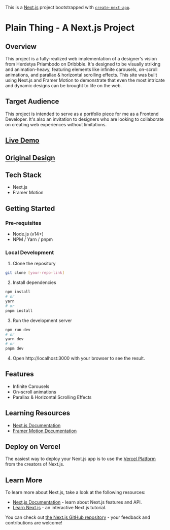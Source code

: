This is a [Next.js](https://nextjs.org/) project bootstrapped
with [`create-next-app`](https://github.com/vercel/next.js/tree/canary/packages/create-next-app).

# Plain Thing - A Next.js Project

## Overview

This project is a fully-realized web implementation of a designer's vision from Herdetya Priambodo on Dribbble. It's
designed to be visually striking and animation-heavy, featuring elements like infinite
carousels, on-scroll animations, and parallax & horizontal scrolling effects. This site was built using Next.js and
Framer Motion to demonstrate that even the most intricate and dynamic designs can be brought to life on the web.

## Target Audience

This project is intended to serve as a portfolio piece for me as a Frontend Developer. It's also an invitation to
designers who are looking to collaborate on creating web experiences without limitations.

## [Live Demo](https://plainthing-studio.vercel.app)

## [Original Design](https://dribbble.com/shots/20296513-Plainthing-Studio-New-Website)

## Tech Stack

- Next.js
- Framer Motion

## Getting Started

### Pre-requisites

- Node.js (v14+)
- NPM / Yarn / pnpm

### Local Development

1. Clone the repository

```bash
git clone [your-repo-link]
```

2. Install dependencies

```bash
npm install
# or
yarn
# or
pnpm install
```

3. Run the development server

```bash
npm run dev
# or
yarn dev
# or
pnpm dev
```

4. Open http://localhost:3000 with your browser to see the result.

## Features

- Infinite Carousels
- On-scroll animations
- Parallax & Horizontal Scrolling Effects

## Learning Resources

- [Next.js Documentation](https://nextjs.org/docs)
- [Framer Motion Documentation](https://www.framer.com/motion)

## Deploy on Vercel

The easiest way to deploy your Next.js app is to use
the [Vercel Platform](https://vercel.com/new?utm_medium=default-template&filter=next.js&utm_source=create-next-app&utm_campaign=create-next-app-readme)
from the creators of Next.js.

## Learn More

To learn more about Next.js, take a look at the following resources:

- [Next.js Documentation](https://nextjs.org/docs) - learn about Next.js features and API.
- [Learn Next.js](https://nextjs.org/learn) - an interactive Next.js tutorial.

You can check out [the Next.js GitHub repository](https://github.com/vercel/next.js/) - your feedback and contributions
are welcome!